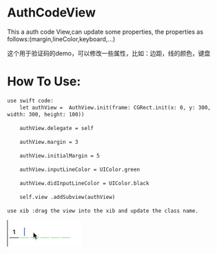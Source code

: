 

# AuthCodeView
This a auth code View,can update some properties,
	the properties as follows:(margin,lineColor,keyboard,...) 
	
这个用于验证码的demo，可以修改一些属性，比如：边距，线的颜色，键盘

# How To Use:

	use swift code:
		let authView =  AuthView.init(frame: CGRect.init(x: 0, y: 300, width: 300, height: 100))

		authView.delegate = self

		authView.margin = 3

		authView.initialMargin = 5

		authView.inputLineColor = UIColor.green

		authView.didInputLineColor = UIColor.black

		self.view .addSubview(authView)

	use xib :drag the view into the xib and update the class name.

![image](https://github.com/yirankege/AuthCodeView/blob/master/2017-11-21%2017_30_33.gif?raw=true)
